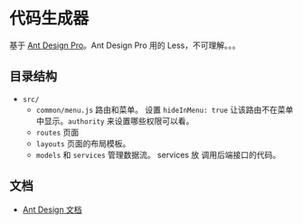 # 代码生成器
基于 [Ant Design Pro](http://github.com/ant-design/ant-design-pro/)。Ant Design Pro 用的 Less，不可理解。。。

## 目录结构
* `src/`
  * `common/menu.js` 路由和菜单。 设置 `hideInMenu: true` 让该路由不在菜单中显示。`authority` 来设置哪些权限可以看。
  * `routes` 页面
  * `layouts` 页面的布局模板。
  * `models` 和 `services` 管理数据流。 services 放 调用后端接口的代码。

## 文档
* [Ant Design 文档](http://pro.ant.design/docs)
